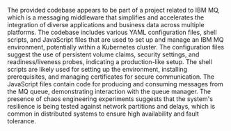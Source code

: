 The provided codebase appears to be part of a project related to IBM MQ, which is a messaging middleware that simplifies and accelerates the integration of diverse applications and business data across multiple platforms. The codebase includes various YAML configuration files, shell scripts, and JavaScript files that are used to set up and manage an IBM MQ environment, potentially within a Kubernetes cluster. The configuration files suggest the use of persistent volume claims, security settings, and readiness/liveness probes, indicating a production-like setup. The shell scripts are likely used for setting up the environment, installing prerequisites, and managing certificates for secure communication. The JavaScript files contain code for producing and consuming messages from the MQ queue, demonstrating interaction with the queue manager. The presence of chaos engineering experiments suggests that the system's resilience is being tested against network partitions and delays, which is common in distributed systems to ensure high availability and fault tolerance.